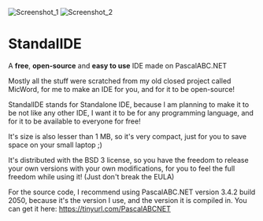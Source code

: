 ![Screenshot_1](https://user-images.githubusercontent.com/81249219/114879161-9cf30a80-9e09-11eb-99d1-af4ccb437b3f.png)
![Screenshot_2](https://user-images.githubusercontent.com/81249219/114879390-d1ff5d00-9e09-11eb-8a31-0fb991c5aff1.png)
# StandalIDE
A **free**, **open-source** and **easy to use** IDE made on PascalABC.NET

Mostly all the stuff were scratched from my old closed project called MicWord, for me to make an IDE for you, and for it to be open-source!

StandalIDE stands for Standalone IDE, because I am planning to make it to be not like any other IDE, I want it to be for any programming language, and for it to be available to everyone for free!

It's size is also lesser than 1 MB, so it's very compact, just for you to save space on your small laptop ;)

It's distributed with the BSD 3 license, so you have the freedom to release your own versions with your own modifications, for you to feel the full freedom while using it! (Just don't break the EULA)

For the source code, I recommend using PascalABC.NET version 3.4.2 build 2050, because it's the version I use, and the version it is compiled in. You can get it here: https://tinyurl.com/PascalABCNET
